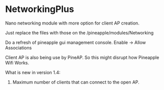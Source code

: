 # NetworkingPlus
Nano networking module with more option for client AP creation. 

Just replace the files with those on the /pineapple/modules/Networking

Do a refresh of pineapple gui management console.
Enable -> Allow Associations

Client AP is also being use by PineAP. So this might disrupt how Pineapple Wifi Works. 


What is new in version 1.4:
1) Maximum number of clients that can connect to the open AP. 
